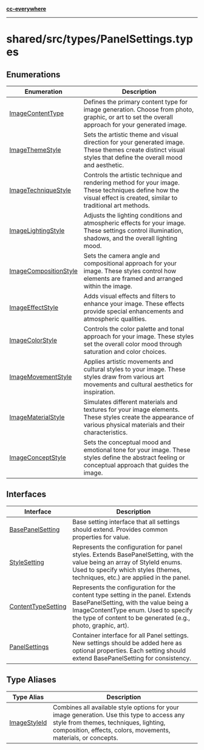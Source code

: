[**cc-everywhere**](../../../../index.md)

***

# shared/src/types/PanelSettings.types

## Enumerations

| Enumeration | Description |
| ------ | ------ |
| [ImageContentType](../panel-settings-types/enumerations/image-content-type.md) | Defines the primary content type for image generation. Choose from photo, graphic, or art to set the overall approach for your generated image. |
| [ImageThemeStyle](../panel-settings-types/enumerations/image-theme-style.md) | Sets the artistic theme and visual direction for your generated image. These themes create distinct visual styles that define the overall mood and aesthetic. |
| [ImageTechniqueStyle](../panel-settings-types/enumerations/image-technique-style.md) | Controls the artistic technique and rendering method for your image. These techniques define how the visual effect is created, similar to traditional art methods. |
| [ImageLightingStyle](../panel-settings-types/enumerations/image-lighting-style.md) | Adjusts the lighting conditions and atmospheric effects for your image. These settings control illumination, shadows, and the overall lighting mood. |
| [ImageCompositionStyle](../panel-settings-types/enumerations/image-composition-style.md) | Sets the camera angle and compositional approach for your image. These styles control how elements are framed and arranged within the image. |
| [ImageEffectStyle](../panel-settings-types/enumerations/image-effect-style.md) | Adds visual effects and filters to enhance your image. These effects provide special enhancements and atmospheric qualities. |
| [ImageColorStyle](../panel-settings-types/enumerations/image-color-style.md) | Controls the color palette and tonal approach for your image. These styles set the overall color mood through saturation and color choices. |
| [ImageMovementStyle](../panel-settings-types/enumerations/image-movement-style.md) | Applies artistic movements and cultural styles to your image. These styles draw from various art movements and cultural aesthetics for inspiration. |
| [ImageMaterialStyle](../panel-settings-types/enumerations/image-material-style.md) | Simulates different materials and textures for your image elements. These styles create the appearance of various physical materials and their characteristics. |
| [ImageConceptStyle](../panel-settings-types/enumerations/image-concept-style.md) | Sets the conceptual mood and emotional tone for your image. These styles define the abstract feeling or conceptual approach that guides the image. |

## Interfaces

| Interface | Description |
| ------ | ------ |
| [BasePanelSetting](../panel-settings-types/interfaces/base-panel-setting.md) | Base setting interface that all settings should extend. Provides common properties for value. |
| [StyleSetting](../panel-settings-types/interfaces/style-setting.md) | Represents the configuration for panel styles. Extends BasePanelSetting, with the value being an array of StyleId enums. Used to specify which styles (themes, techniques, etc.) are applied in the panel. |
| [ContentTypeSetting](../panel-settings-types/interfaces/content-type-setting.md) | Represents the configuration for the content type setting in the panel. Extends BasePanelSetting, with the value being a ImageContentType enum. Used to specify the type of content to be generated (e.g., photo, graphic, art). |
| [PanelSettings](../panel-settings-types/interfaces/panel-settings.md) | Container interface for all Panel settings. New settings should be added here as optional properties. Each setting should extend BasePanelSetting for consistency. |

## Type Aliases

| Type Alias | Description |
| ------ | ------ |
| [ImageStyleId](../panel-settings-types/type-aliases/image-style-id.md) | Combines all available style options for your image generation. Use this type to access any style from themes, techniques, lighting, composition, effects, colors, movements, materials, or concepts. |

